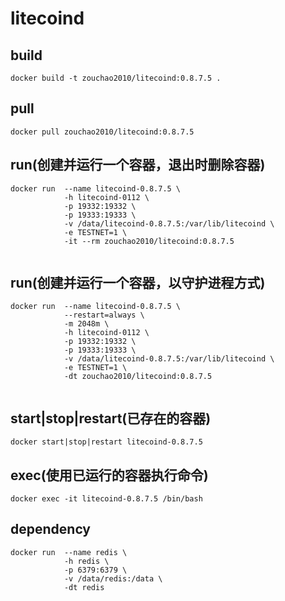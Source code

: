 # litecoind

## build
```shell
docker build -t zouchao2010/litecoind:0.8.7.5 .

```

## pull
```shell
docker pull zouchao2010/litecoind:0.8.7.5

```
  
## run(创建并运行一个容器，退出时删除容器)
```shell
docker run  --name litecoind-0.8.7.5 \
            -h litecoind-0112 \
            -p 19332:19332 \
            -p 19333:19333 \
            -v /data/litecoind-0.8.7.5:/var/lib/litecoind \
            -e TESTNET=1 \
            -it --rm zouchao2010/litecoind:0.8.7.5
            
```
  
## run(创建并运行一个容器，以守护进程方式)
```shell
docker run  --name litecoind-0.8.7.5 \
            --restart=always \
            -m 2048m \
            -h litecoind-0112 \
            -p 19332:19332 \
            -p 19333:19333 \
            -v /data/litecoind-0.8.7.5:/var/lib/litecoind \
            -e TESTNET=1 \
            -dt zouchao2010/litecoind:0.8.7.5
            
```

## start|stop|restart(已存在的容器)
```shell
docker start|stop|restart litecoind-0.8.7.5

```

## exec(使用已运行的容器执行命令)
```shell
docker exec -it litecoind-0.8.7.5 /bin/bash

```


## dependency
```shell
docker run  --name redis \
            -h redis \
            -p 6379:6379 \
            -v /data/redis:/data \
            -dt redis
            
```
